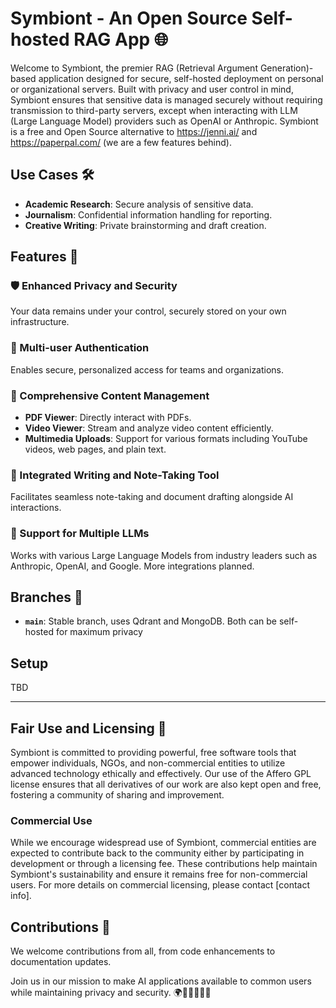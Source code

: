 # Symbiont - An Open Source Self-hosted RAG App 🌐

Welcome to Symbiont, the premier RAG (Retrieval Argument Generation)-based application designed for secure, self-hosted deployment on personal or organizational servers. Built with privacy and user control in mind, Symbiont ensures that sensitive data is managed securely without requiring transmission to third-party servers, except when interacting with LLM (Large Language Model) providers such as OpenAI or Anthropic.
Symbiont is a free and Open Source alternative to https://jenni.ai/ and https://paperpal.com/ (we are a few features behind).

## Use Cases 🛠️

- **Academic Research**: Secure analysis of sensitive data.
- **Journalism**: Confidential information handling for reporting.
- **Creative Writing**: Private brainstorming and draft creation.

## Features 🌟

### 🛡️ Enhanced Privacy and Security
Your data remains under your control, securely stored on your own infrastructure.

### 🔑 Multi-user Authentication
Enables secure, personalized access for teams and organizations.

### 📄 Comprehensive Content Management
- **PDF Viewer**: Directly interact with PDFs.
- **Video Viewer**: Stream and analyze video content efficiently.
- **Multimedia Uploads**: Support for various formats including YouTube videos, web pages, and plain text.

### 📝 Integrated Writing and Note-Taking Tool
Facilitates seamless note-taking and document drafting alongside AI interactions.

### 🤖 Support for Multiple LLMs
Works with various Large Language Models from industry leaders such as Anthropic, OpenAI, and Google. More integrations planned.

## Branches 🌿

- **`main`**: Stable branch, uses Qdrant and MongoDB. Both can be self-hosted for maximum privacy

## Setup

TBD

---

## Fair Use and Licensing 📜

Symbiont is committed to providing powerful, free software tools that empower individuals, NGOs, and non-commercial entities to utilize advanced technology ethically and effectively. Our use of the Affero GPL license ensures that all derivatives of our work are also kept open and free, fostering a community of sharing and improvement.

### Commercial Use
While we encourage widespread use of Symbiont, commercial entities are expected to contribute back to the community either by participating in development or through a licensing fee. These contributions help maintain Symbiont's sustainability and ensure it remains free for non-commercial users. For more details on commercial licensing, please contact [contact info].


## Contributions 🤝

We welcome contributions from all, from code enhancements to documentation updates.

Join us in our mission to make AI applications available to common users while maintaining privacy and security. 🌍🚀👩‍💻👨‍💻



